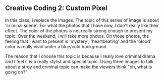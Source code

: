 ## Creative Coding 2: Custom Pixel

In this class, I replace the images. The topic of this series of image is about 'criminal scene'. For what the photos that I have now, I don't really like their effect. The color of the photos is not really strong enough to present my topic. Over the weekend, I will take more photos. On those photos, the feeling that I want to present is 'mystery', 'heartbeating' and the 'blood' color is really vivid under a blue/cold background.

The reason that I choose this topic is because I really love criminal drama and I feel it is a really stylist and special topic. Using three images to talk about a stroy and criminal topic can make the viewers think "oh, what is going on?"